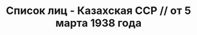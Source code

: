 ---
title: Список лиц - Казахская ССР // от 5 марта 1938 года
description: РГАСПИ, ф.17, т.7, оп.171, дело 415, лист 162
images:
- /disk/pictures/v07/17-171-415-162.jpg
- /disk/pictures/v07/17-171-415-163.jpg
- /disk/pictures/v07/17-171-415-164.jpg
- /disk/pictures/v07/17-171-415-165.jpg
- /disk/pictures/v07/17-171-415-166.jpg
- /disk/pictures/v07/17-171-415-167.jpg
---